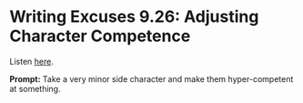 # Writing Excuses 9.26: Adjusting Character Competence 

Listen [here](http://www.writingexcuses.com/2014/06/22/writing-excuses-9-26-adjusting-character-competence/). 

**Prompt:** Take a very minor side character and make them hyper-competent at something.